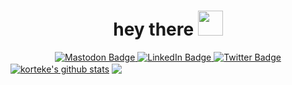 
<p align="center">
<h1 align="center">hey there <img src="https://media.giphy.com/media/hvRJCLFzcasrR4ia7z/giphy.gif" width="40"></h1>
<div id="badges" align="center">
  <a href="https://infosec.exchange/@korteke">
    <img src="https://img.shields.io/mastodon/follow/109274104716448753?domain=https%3A%2F%2Finfosec.exchange&style=social" alt="Mastodon Badge"/>
  </a>
  <a href="https://www.linkedin.com/in/korteke">
    <img src="https://img.shields.io/badge/LinkedIn-blue?style=social&logo=linkedin" alt="LinkedIn Badge"/>
  </a>
  <a href="https://twitter.com/korteke">
    <img src="https://img.shields.io/twitter/follow/korteke?style=social" alt="Twitter Badge"/>
  </a>
  </div>
<a href="https://github.com/anuraghazra/github-readme-stats"><img align="center" src="https://github-readme-stats.vercel.app/api?username=korteke&show_icons=true&include_all_commits=true&theme=buefy&hide_border=false" alt="korteke's github stats" /></a> <a href="https://github.com/anuraghazra/github-readme-stats"><img align="center" src="https://github-readme-stats.vercel.app/api/top-langs/?username=korteke&layout=compact&theme=buefy&hide_border=false" /></a>
</p>